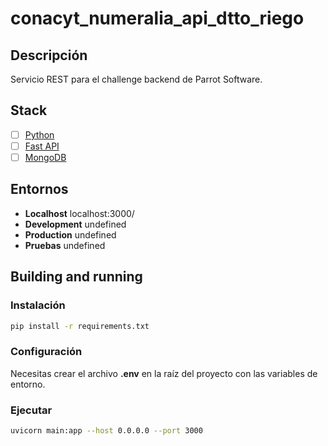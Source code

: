 # conacyt_numeralia_api_dtto_riego

## Descripción

Servicio REST para el challenge backend de Parrot Software.

## Stack

- [ ] [Python](https://www.python.org/)
- [ ] [Fast API](https://fastapi.tiangolo.com/)
- [ ] [MongoDB](https://www.mongodb.com/)

## Entornos

- **Localhost** localhost:3000/
- **Development** undefined
- **Production** undefined
- **Pruebas** undefined

## Building and running

### Instalación

```bash
pip install -r requirements.txt
```

### Configuración

Necesitas crear el archivo **.env** en la raíz del proyecto con las variables de entorno.

### Ejecutar

```bash
uvicorn main:app --host 0.0.0.0 --port 3000
```
